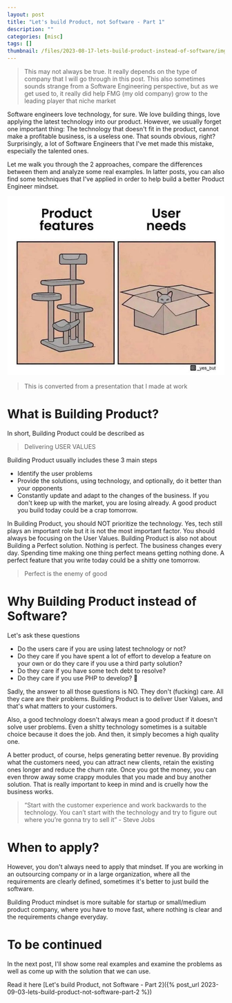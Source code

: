 ```yaml
---
layout: post
title: "Let's build Product, not Software - Part 1"
description: ""
categories: [misc]
tags: []
thumbnail: /files/2023-08-17-lets-build-product-instead-of-software/img1.png
---
```


> This may not always be true. It really depends on the type of company that I will go
> through in this post. This also sometimes sounds strange from a Software Engineering
> perspective, but as we get used to, it really did help FMG (my old company) grow to the
> leading player
> that niche market

Software engineers love technology, for sure. We love building
things, love applying the latest technology into our product. However, we usually forget
one important thing: The technology that doesn't fit in the product, cannot make a profitable
business, is a useless one. That sounds obvious, right? Surprisingly, a lot of Software Engineers
that I've met made this mistake, especially the talented ones.

Let me walk you through the 2 approaches, compare the differences between them and analyze some
real examples. In latter posts, you can also find some techniques that I've applied in order to
help build a better Product Engineer mindset.

![img1](/files/2023-08-17-lets-build-product-instead-of-software/img1.png)

> This is converted from a presentation that I made at work

<!-- more -->

# What is Building Product?

In short, Building Product could be described as

> Delivering USER VALUES

Building Product usually includes these 3 main steps
- Identify the user problems
- Provide the solutions, using technology, and optionally, do it better than your opponents
- Constantly update and adapt to the changes of the business. If you don't keep up with the market,
you are losing already. A good product you build today could be a crap tomorrow.

In Building Product, you should NOT prioritize the technology. Yes, tech still plays an important
role but it is not the most important factor. You should always be focusing on the User Values.
Building Product is also not about Building a Perfect solution. Nothing is perfect. The business
changes every day. Spending time making one thing perfect means getting nothing done. A perfect
feature that you write today could be a shitty one tomorrow.

> Perfect is the enemy of good

# Why Building Product instead of Software?

Let's ask these questions
- Do the users care if you are using latest technology or not?
- Do they care if you have spent a lot of effort to develop a feature on your own or do they care
if you use a third party solution?
- Do they care if you have some tech debt to resolve?
- Do they care if you use PHP to develop? 🤣

Sadly, the answer to all those questions is NO. They don't (fucking) care. All they care are their
problems. Building Product is to deliver User Values, and that's what matters to your customers.

Also, a good technology doesn't always mean a good product if it doesn't solve user problems.
Even a shitty technology sometimes is a suitable choice because it does the job. And then, it simply
becomes a high quality one.

A better product, of course, helps generating better revenue. By providing what the customers need,
you can attract new clients, retain the existing ones longer and reduce the churn rate. Once you
got the money, you can even throw away some crappy modules that you made and buy another solution.
That is really important to keep in mind and is cruelly how the business works.

> “Start with the customer experience and work backwards to the technology. You can’t start with the technology and try to figure out where you’re gonna try to sell it” - Steve Jobs

# When to apply?

However, you don't always need to apply that mindset. If you are working in an outsourcing
company or in a large organization, where all the requirements are clearly defined, sometimes it's
better to just build the software.

Building Product mindset is more suitable for startup or small/medium product company, where you
have to move fast, where nothing is clear and the requirements change everyday.

# To be continued

In the next post, I'll show some real examples and examine the problems as well as come up with
the solution that we can use.

Read it here [Let's build Product, not Software - Part 2]({% post_url 2023-09-03-lets-build-product-not-software-part-2 %})